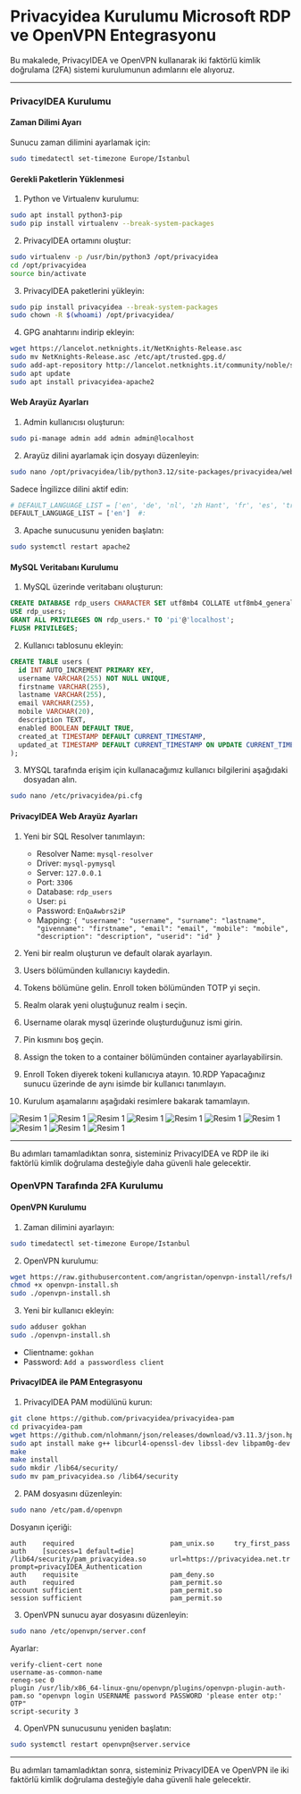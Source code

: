 # Privacyidea Kurulumu Microsoft RDP ve OpenVPN Entegrasyonu
Bu makalede, PrivacyIDEA ve OpenVPN kullanarak iki faktörlü kimlik doğrulama (2FA) sistemi kurulumunun adımlarını ele alıyoruz.

---

### PrivacyIDEA Kurulumu

#### Zaman Dilimi Ayarı

Sunucu zaman dilimini ayarlamak için:
```bash
sudo timedatectl set-timezone Europe/Istanbul
```

#### Gerekli Paketlerin Yüklenmesi

1. Python ve Virtualenv kurulumu:
```bash
sudo apt install python3-pip
sudo pip install virtualenv --break-system-packages
```

2. PrivacyIDEA ortamını oluştur:
```bash
sudo virtualenv -p /usr/bin/python3 /opt/privacyidea
cd /opt/privacyidea
source bin/activate
```

3. PrivacyIDEA paketlerini yükleyin:
```bash
sudo pip install privacyidea --break-system-packages
sudo chown -R $(whoami) /opt/privacyidea/
```

4. GPG anahtarını indirip ekleyin:
```bash
wget https://lancelot.netknights.it/NetKnights-Release.asc
sudo mv NetKnights-Release.asc /etc/apt/trusted.gpg.d/
sudo add-apt-repository http://lancelot.netknights.it/community/noble/stable
sudo apt update
sudo apt install privacyidea-apache2
```

#### Web Arayüz Ayarları

1. Admin kullanıcısı oluşturun:
```bash
sudo pi-manage admin add admin admin@localhost
```

2. Arayüz dilini ayarlamak için dosyayı düzenleyin:
```bash
sudo nano /opt/privacyidea/lib/python3.12/site-packages/privacyidea/webui/login.py
```

Sadece İngilizce dilini aktif edin:
```python
# DEFAULT_LANGUAGE_LIST = ['en', 'de', 'nl', 'zh Hant', 'fr', 'es', 'tr', 'cs', 'it']  #:
DEFAULT_LANGUAGE_LIST = ['en']  #:
```

3. Apache sunucusunu yeniden başlatın:
```bash
sudo systemctl restart apache2
```

#### MySQL Veritabanı Kurulumu

1. MySQL üzerinde veritabanı oluşturun:
```sql
CREATE DATABASE rdp_users CHARACTER SET utf8mb4 COLLATE utf8mb4_general_ci;
USE rdp_users;
GRANT ALL PRIVILEGES ON rdp_users.* TO 'pi'@'localhost';
FLUSH PRIVILEGES;
```

2. Kullanıcı tablosunu ekleyin:
```sql
CREATE TABLE users (
  id INT AUTO_INCREMENT PRIMARY KEY,
  username VARCHAR(255) NOT NULL UNIQUE,
  firstname VARCHAR(255),
  lastname VARCHAR(255),
  email VARCHAR(255),
  mobile VARCHAR(20),
  description TEXT,
  enabled BOOLEAN DEFAULT TRUE,
  created_at TIMESTAMP DEFAULT CURRENT_TIMESTAMP,
  updated_at TIMESTAMP DEFAULT CURRENT_TIMESTAMP ON UPDATE CURRENT_TIMESTAMP
);
```

3. MYSQL tarafında erişim için kullanacağımız kullanıcı bilgilerini aşağıdaki dosyadan alın.
```bash
sudo nano /etc/privacyidea/pi.cfg
```

#### PrivacyIDEA Web Arayüz Ayarları

1. Yeni bir SQL Resolver tanımlayın:
   - Resolver Name: `mysql-resolver`
   - Driver: `mysql-pymysql`
   - Server: `127.0.0.1`
   - Port: `3306`
   - Database: `rdp_users`
   - User: `pi`
   - Password: `EnQaAwbrs2iP`
   - Mapping: `{ "username": "username", "surname": "lastname", "givenname": "firstname", "email": "email", "mobile": "mobile", "description": "description", "userid": "id" }`

2. Yeni bir realm oluşturun ve default olarak ayarlayın.

3. Users bölümünden kullanıcıyı kaydedin.
4. Tokens bölümüne gelin. Enroll token bölümünden TOTP yi seçin.
5. Realm olarak yeni oluştuğunuz realm i seçin.
6. Username olarak mysql üzerinde oluşturduğunuz ismi girin.
7. Pin kısmını boş geçin.
8. Assign the token to a container bölümünden container ayarlayabilirsin.
9. Enroll Token diyerek tokeni kullanıcıya atayın.
10.RDP Yapacağınız sunucu üzerinde de aynı isimde bir kullanıcı tanımlayın.
11. Kurulum aşamalarını aşağıdaki resimlere bakarak tamamlayın.

![Resim 1](resimler/privacyidea-credential-provider-1.png)
![Resim 1](resimler/privacyidea-credential-provider-2.png)
![Resim 1](resimler/privacyidea-credential-provider-3.png)
![Resim 1](resimler/privacyidea-credential-provider-4.png)
![Resim 1](resimler/privacyidea-credential-provider-5.png)
![Resim 1](resimler/privacyidea-credential-provider-6.png)
![Resim 1](resimler/privacyidea-credential-provider-7.png)
![Resim 1](resimler/privacyidea-credential-provider-8.png)
![Resim 1](resimler/privacyidea-credential-provider-9.png)
![Resim 1](resimler/privacyidea-credential-provider-10.png)

---

Bu adımları tamamladıktan sonra, sisteminiz PrivacyIDEA ve RDP ile iki faktörlü kimlik doğrulama desteğiyle daha güvenli hale gelecektir.

### OpenVPN Tarafında 2FA Kurulumu

#### OpenVPN Kurulumu

1. Zaman dilimini ayarlayın:
```bash
sudo timedatectl set-timezone Europe/Istanbul
```

2. OpenVPN kurulumu:
```bash
wget https://raw.githubusercontent.com/angristan/openvpn-install/refs/heads/master/openvpn-install.sh
chmod +x openvpn-install.sh
sudo ./openvpn-install.sh
```

3. Yeni bir kullanıcı ekleyin:
```bash
sudo adduser gokhan
sudo ./openvpn-install.sh
```
   - Clientname: `gokhan`
   - Password: `Add a passwordless client`

#### PrivacyIDEA ile PAM Entegrasyonu

1. PrivacyIDEA PAM modülünü kurun:
```bash
git clone https://github.com/privacyidea/privacyidea-pam
cd privacyidea-pam
wget https://github.com/nlohmann/json/releases/download/v3.11.3/json.hpp
sudo apt install make g++ libcurl4-openssl-dev libssl-dev libpam0g-dev
make
make install
sudo mkdir /lib64/security/
sudo mv pam_privacyidea.so /lib64/security
```

2. PAM dosyasını düzenleyin:
```bash
sudo nano /etc/pam.d/openvpn
```
Dosyanın içeriği:
```plaintext
auth    required                        pam_unix.so     try_first_pass
auth    [success=1 default=die]         /lib64/security/pam_privacyidea.so      url=https://privacyidea.net.tr prompt=privacyIDEA_Authentication
auth    requisite                       pam_deny.so
auth    required                        pam_permit.so
account sufficient                      pam_permit.so
session sufficient                      pam_permit.so
```

3. OpenVPN sunucu ayar dosyasını düzenleyin:
```bash
sudo nano /etc/openvpn/server.conf
```
Ayarlar:
```plaintext
verify-client-cert none
username-as-common-name
reneg-sec 0
plugin /usr/lib/x86_64-linux-gnu/openvpn/plugins/openvpn-plugin-auth-pam.so "openvpn login USERNAME password PASSWORD 'please enter otp:' OTP"
script-security 3
```

4. OpenVPN sunucusunu yeniden başlatın:
```bash
sudo systemctl restart openvpn@server.service
```

---

Bu adımları tamamladıktan sonra, sisteminiz PrivacyIDEA ve OpenVPN ile iki faktörlü kimlik doğrulama desteğiyle daha güvenli hale gelecektir.

